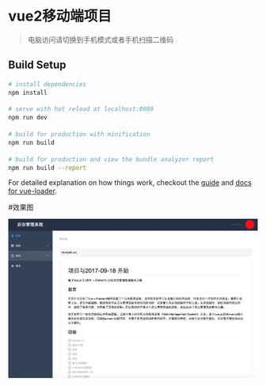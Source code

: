 # vue2移动端项目

> 电脑访问请切换到手机模式或者手机扫描二维码

## Build Setup

``` bash
# install dependencies
npm install

# serve with hot reload at localhost:8080
npm run dev

# build for production with minification
npm run build

# build for production and view the bundle analyzer report
npm run build --report
```

For detailed explanation on how things work, checkout the [guide](http://vuejs-templates.github.io/webpack/) and [docs for vue-loader](http://vuejs.github.io/vue-loader).


#效果图

![0.1.0_alpha](https://github.com/lxwily/managementPos/blob/master/src/assets/images/home.jpg)
